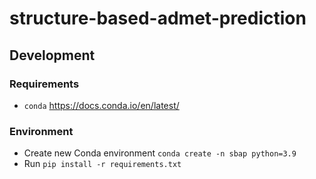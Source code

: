 # structure-based-admet-prediction

## Development
### Requirements
* `conda` https://docs.conda.io/en/latest/

### Environment
* Create new Conda environment `conda create -n sbap python=3.9`
* Run `pip install -r requirements.txt`
